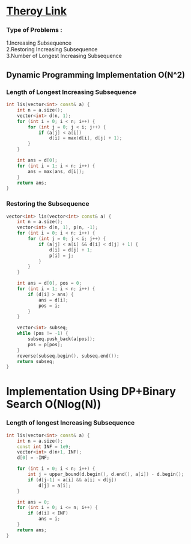 # [Theroy Link](https://cp-algorithms.com/sequences/longest_increasing_subsequence.html)

### Type of Problems :<br>
1.Increasing Subsequence<br>
2.Restoring Increasing Subsequence<br>
3.Number of Longest Increasing Subsequence<br>


## Dynamic Programming Implementation O(N^2)<br>
### Length of Longest Increasing Subsequence<br>
```cpp
int lis(vector<int> const& a) {
    int n = a.size();
    vector<int> d(n, 1);
    for (int i = 0; i < n; i++) {
        for (int j = 0; j < i; j++) {
            if (a[j] < a[i])
                d[i] = max(d[i], d[j] + 1);
        }
    }

    int ans = d[0];
    for (int i = 1; i < n; i++) {
        ans = max(ans, d[i]);
    }
    return ans;
}
```
### Restoring the Subsequence
```cpp
vector<int> lis(vector<int> const& a) {
    int n = a.size();
    vector<int> d(n, 1), p(n, -1);
    for (int i = 0; i < n; i++) {
        for (int j = 0; j < i; j++) {
            if (a[j] < a[i] && d[i] < d[j] + 1) {
                d[i] = d[j] + 1;
                p[i] = j;
            }
        }
    }

    int ans = d[0], pos = 0;
    for (int i = 1; i < n; i++) {
        if (d[i] > ans) {
            ans = d[i];
            pos = i;
        }
    }

    vector<int> subseq;
    while (pos != -1) {
        subseq.push_back(a[pos]);
        pos = p[pos];
    }
    reverse(subseq.begin(), subseq.end());
    return subseq;
}
```

# Implementation Using DP+Binary Search O(Nlog(N))<br>
### Length of longest Increasing Subsequence
```cpp
int lis(vector<int> const& a) {
    int n = a.size();
    const int INF = 1e9;
    vector<int> d(n+1, INF);
    d[0] = -INF;

    for (int i = 0; i < n; i++) {
        int j = upper_bound(d.begin(), d.end(), a[i]) - d.begin();
        if (d[j-1] < a[i] && a[i] < d[j])
            d[j] = a[i];
    }

    int ans = 0;
    for (int i = 0; i <= n; i++) {
        if (d[i] < INF)
            ans = i;
    }
    return ans;
}
```

